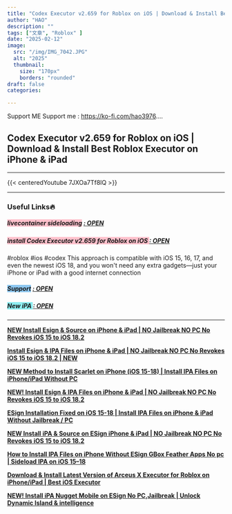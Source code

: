 ```yaml
---
title: "Codex Executor v2.659 for Roblox on iOS | Download & Install Best Roblox Executor on iPhone & iPad"
author: "HAO"
description: ""
tags: ["文章", "Roblox" ]
date: "2025-02-12"
image:
  src: "/img/IMG_7042.JPG"
  alt: "2025"
  thumbnail:
    size: "170px"
    borders: "rounded"
draft: false
categories:

---
```


Support ME 
Support me : https://ko-fi.com/hao3976....
<!--more-->

## **Codex Executor v2.659 for Roblox on iOS | Download & Install Best Roblox Executor on iPhone & iPad**

---
{{< centeredYoutube 7JXOa7Tf8lQ >}}

---

### **Useful Links🔥**

##### **<font style="background: pink"> livecontainer sideloading</font>** **[  : OPEN](https://jiun8631.vercel.app/post/livecontainer_0115/)**

##### **<font style="background: pink"> install Codex Executor v2.659 for Roblox on iOS </font>** **[  : OPEN](https://www.mediafire.com/file/imvmwyqhu16ymi7/Codex_2.659.473.ipa/file?dkey=5qawdb4h3vm&r=504)**

#roblox #ios #codex 
This approach is compatible with iOS 15, 16, 17, and even the newest iOS 18, and you won't need any extra gadgets—just your iPhone or iPad with a good internet connection

##### **<and font style="background: #8dc7f0 "> Support</font>** **[  : OPEN](https://ko-fi.com/hao3976)**

##### **<and font style="background: #8dedf0 "> New iPA </font>** **[  : OPEN](https://www.patreon.com/hao8?utm_medium=unknown&utm_source=join_link&utm_campaign=creatorshare_creator&utm_content=copyLink)**

---

**[NEW Install Esign & Source on iPhone & iPad | NO Jailbreak NO PC No Revokes iOS 15 to iOS 18.2](https://youtu.be/6v36u9J26ZA)**

**[Install Esign & IPA Files on iPhone & iPad | NO Jailbreak NO PC No Revokes iOS 15 to iOS 18.2 | NEW](https://youtu.be/ygGUh-kUyd0)**

**[NEW Method to Install Scarlet on iPhone (iOS 15-18) | Install IPA Files on iPhone/iPad Without PC](https://youtu.be/jKOxTGtw5Io)**

**[NEW! Install Esign & IPA Files on iPhone & iPad | NO Jailbreak NO PC No Revokes iOS 15 to iOS 18.2](https://youtu.be/CifAaIlf8J0)**

**[ESign Installation Fixed on iOS 15-18 | Install IPA Files on iPhone & iPad Without Jailbreak / PC](https://youtu.be/QHFRzVgpCsQ)**

**[NEW Install iPA & Source on ESign iPhone & iPad | NO Jailbreak NO PC No Revokes iOS 15 to iOS 18.2](https://youtu.be/8zuNH1s0FcM)**

**[How to Install IPA Files on iPhone Without ESign GBox Feather Apps No pc | Sideload IPA on iOS 15–18](https://youtu.be/fXHU9EDGykw)**

**[Download & Install Latest Version of Arceus X Executor for Roblox on iPhone/iPad | Best iOS Executor](https://youtu.be/B97c2iFOmjY)**

**[NEW! Install iPA Nugget Mobile on ESign No PC,Jailbreak | Unlock Dynamic Island & intelligence](https://youtu.be/NG-mlEVlh1g)**